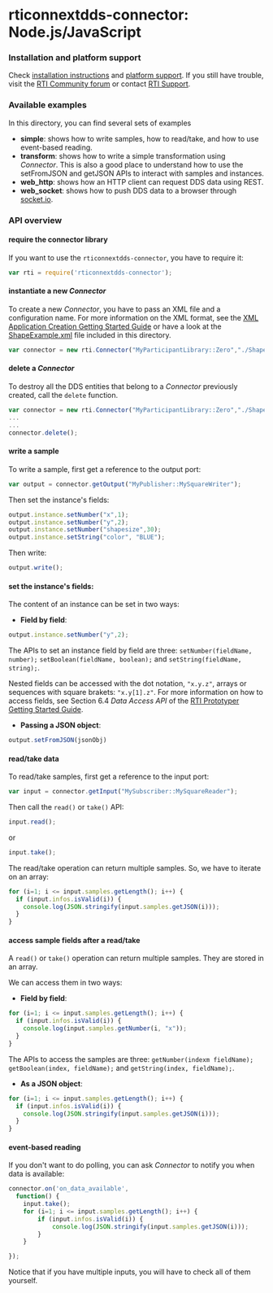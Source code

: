rticonnextdds-connector: Node.js/JavaScript
========

### Installation and platform support
Check [installation instructions](https://github.com/rticommunity/rticonnextdds-connector#getting-started-with-nodejs) and [platform support](https://github.com/rticommunity/rticonnextdds-connector#platform-support).
If you still have trouble, visit the [RTI Community forum](https://community.rti.com/forums/technical-questions) or contact [RTI Support](https://support.rti.com).

### Available examples
In this directory, you can find several sets of examples

 * **simple**: shows how to write samples, how to read/take, and how to use event-based reading.
 * **transform**: shows how to write a simple transformation using *Connector*. This is also a good place to understand how to use the setFromJSON and getJSON APIs to interact with samples and instances.
 * **web_http**: shows how an HTTP client can request DDS data using REST.
 * **web_socket**: shows how to push DDS data to a browser through [socket.io](https://github.com/Automattic/socket.io).

### API overview
#### require the connector library
If you want to use the `rticonnextdds-connector`, you have to require it:

```js
var rti = require('rticonnextdds-connector');
```

#### instantiate a new *Connector*
To create a new *Connector*, you have to pass an XML file and a configuration name. For more information on
the XML format, see the [XML Application Creation Getting Started Guide](https://community.rti.com/static/documentation/connext-dds/5.3.1/doc/manuals/connext_dds/xml_application_creation/RTI_ConnextDDS_CoreLibraries_XML_AppCreation_GettingStarted.pdf) or
have a look at the [ShapeExample.xml](ShapeExample.xml) file included in this directory.  

```js
var connector = new rti.Connector("MyParticipantLibrary::Zero","./ShapeExample.xml");
```

#### delete a *Connector*
To destroy all the DDS entities that belong to a *Connector* previously created, call the ```delete``` function.

```js
var connector = new rti.Connector("MyParticipantLibrary::Zero","./ShapeExample.xml");
...
...
connector.delete();
```

#### write a sample
To write a sample, first get a reference to the output port:

```js
var output = connector.getOutput("MyPublisher::MySquareWriter");
```

Then set the instance's fields:

```js
output.instance.setNumber("x",1);
output.instance.setNumber("y",2);
output.instance.setNumber("shapesize",30);
output.instance.setString("color", "BLUE");
```

Then write:

```js
output.write();
```

#### set the instance's fields:
The content of an instance can be set in two ways:

 * **Field by field**:

```js
output.instance.setNumber("y",2);
```

The APIs to set an instance field by field are three: `setNumber(fieldName, number);` `setBoolean(fieldName, boolean);` and `setString(fieldName, string);`.

Nested fields can be accessed with the dot notation, `"x.y.z"`, arrays or sequences with square brakets: `"x.y[1].z"`. For more information on how to access
fields, see Section 6.4 *Data Access API* of the
[RTI Prototyper Getting Started Guide](https://community.rti.com/static/documentation/connext-dds/5.3.1/doc/manuals/connext_dds/prototyper/RTI_ConnextDDS_CoreLibraries_Prototyper_GettingStarted.pdf).


 * **Passing a JSON object**:

```js
output.setFromJSON(jsonObj)
```


#### read/take data
To read/take samples, first get a reference to the input port:

```js
var input = connector.getInput("MySubscriber::MySquareReader");
```

Then call the `read()` or `take()` API:

```js
input.read();
```

 or

```js
input.take();
```

The read/take operation can return multiple samples. So, we have to iterate on an array:

```js
for (i=1; i <= input.samples.getLength(); i++) {
  if (input.infos.isValid(i)) {
    console.log(JSON.stringify(input.samples.getJSON(i)));
  }
}
```

#### access sample fields after a read/take
A `read()` or `take()` operation can return multiple samples. They are stored in an array.

We can access them in two ways:

 * **Field by field**:

 ```js
 for (i=1; i <= input.samples.getLength(); i++) {
   if (input.infos.isValid(i)) {
     console.log(input.samples.getNumber(i, "x"));
   }
 }
 ```

 The APIs to access the samples are three: `getNumber(indexm fieldName);` `getBoolean(index, fieldName);` and `getString(index, fieldName);`.

 * **As a JSON object**:

 ```js
 for (i=1; i <= input.samples.getLength(); i++) {
   if (input.infos.isValid(i)) {
     console.log(JSON.stringify(input.samples.getJSON(i)));
   }
 }
 ```

#### event-based reading

 If you don't want to do polling, you can ask *Connector* to notify you when data is available:

 ```js
 connector.on('on_data_available',
   function() {
     input.take();
     for (i=1; i <= input.samples.getLength(); i++) {
         if (input.infos.isValid(i)) {
             console.log(JSON.stringify(input.samples.getJSON(i)));
         }
     }

});
```

Notice that if you have multiple inputs, you will have to check all of them yourself.  
